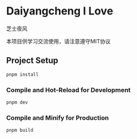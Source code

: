 # Daiyangcheng I Love

芝士夜风

本项目供学习交流使用，请注意遵守MIT协议

## Project Setup

```sh
pnpm install
```

### Compile and Hot-Reload for Development

```sh
pnpm dev
```

### Compile and Minify for Production

```sh
pnpm build
```
